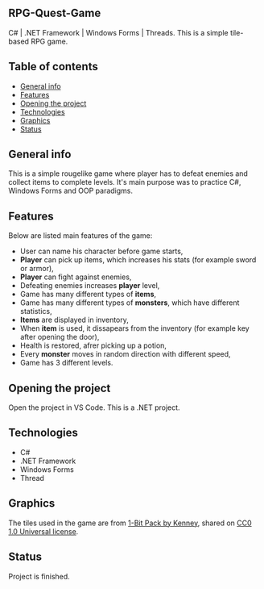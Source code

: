 ## RPG-Quest-Game
C# | .NET Framework | Windows Forms | Threads.
This is a simple tile-based RPG game.

## Table of contents
* [General info](#general-info)
* [Features](#features)
* [Opening the project](#Opening-the-project)
* [Technologies](#technologies)
* [Graphics](#graphics)
* [Status](#status)

## General info
This is a simple rougelike game where player has to defeat enemies and collect items to complete levels. It's main purpose was to practice C#, Windows Forms and OOP paradigms.

## Features

Below are listed main features of the game:
- User can name his character before game starts,
- **Player** can pick up items, which increases his stats (for example sword or armor),
- **Player** can fight against enemies,
- Defeating enemies increases **player** level,
- Game has many different types of **items**,
- Game has many different types of **monsters**, which have different statistics,
- **Items** are displayed in inventory,
- When **item** is used, it dissapears from the inventory (for example key after opening the door),
- Health is restored, afrer picking up a potion,
- Every **monster** moves in random direction with different speed,
- Game has 3 different levels.

## Opening the project

Open the project in VS Code. This is a .NET project.

## Technologies
* C#
* .NET Framework
* Windows Forms
* Thread

## Graphics

The tiles used in the game are from [1-Bit Pack by Kenney](https://kenney.nl/assets/bit-pack), shared on [CC0 1.0 Universal license](https://creativecommons.org/publicdomain/zero/1.0/).

## Status
Project is finished.
